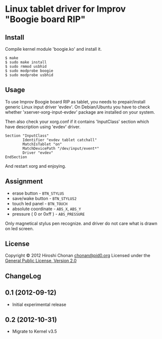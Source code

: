 Linux tablet driver for Improv "Boogie board RIP"
=================================================

Install
-------

Compile kernel module 'boogie.ko' and install it.

    $ make
    $ sudo make install
    $ sudo rmmod usbhid
    $ sudo modprobe boogie
    $ sudo modprobe usbhid

Usage
-----

To use Improv Boogie board RIP as tablet, you needs to prepair/install
generic Linux input driver 'evdev'. On Debian/Ubuntu you have to check
whether 'xserver-xorg-input-evdev' package are installed on your system.

Then also check your xorg.conf if it contains 'InputClass' section
which have description using 'evdev' driver.

    Section "InputClass"
            Identifier "evdev tablet catchall"
            MatchIsTablet "on"
            MatchDevicePath "/dev/input/event*"
            Driver "evdev"
    EndSection

And restart xorg and enjoying.

Assignment
----------

* erase button - `BTN_STYLUS`
* save/wake button - `BTN_STYLUS2`
* touch led panel - `BTN_TOUCH`
* absolute coordinate - `ABS_X`, `ABS_Y`
* pressure ( 0 or 0xff ) - `ABS_PRESSURE`

Only magnetical stylus pen recognize. and driver do not care what
is drawn on led screen.

License
-------
Copyright &copy; 2012 Hiroshi Chonan <chonan@pid0.org>
Licensed under the [General Public License, Version 2.0][GPLv2]

[GPLv2]: http://www.gnu.org/licenses/gpl-2.0.html

ChangeLog
---------

## 0.1 (2012-09-12)

* Initial experimental release

## 0.2 (2012-10-31)

* Migrate to Kernel v3.5

